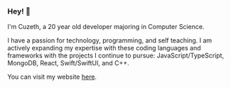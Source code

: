 ### Hey! 👋
I'm Cuzeth, a 20 year old developer majoring in Computer Science. 

I have a passion for technology, programming, and self teaching. I am actively expanding my expertise with these coding languages and frameworks with the projects I continue to pursue: JavaScript/TypeScript, MongoDB, React, Swift/SwiftUI, and C++.

You can visit my website [here](https://cuzeth.com/).
